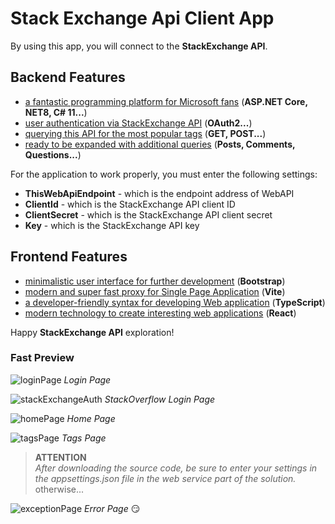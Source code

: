 # Stack Exchange Api Client App

By using this app, you will connect to the **StackExchange API**.

## Backend Features

- [a fantastic programming platform for Microsoft fans](https://learn.microsoft.com/en-us/dotnet/core/whats-new/dotnet-8) (**ASP.NET Core, NET8, C# 11...**)
- [user authentication via StackExchange API](https://api.stackexchange.com/docs/authentication) (**OAuth2...**)
- [querying this API for the most popular tags](https://api.stackexchange.com/docs/tags) (**GET, POST...**)
- [ready to be expanded with additional queries](https://api.stackexchange.com/docs) (**Posts, Comments, Questions...**)

For the application to work properly, you must enter the following settings:

- **ThisWebApiEndpoint** - which is the endpoint address of WebAPI
- **ClientId** - which is the StackExchange API client ID
- **ClientSecret** - which is the StackExchange API client secret
- **Key** - which is the StackExchange API key

## Frontend Features

- [minimalistic user interface for further development](https://getbootstrap.com/docs/5.3/getting-started/introduction/) (**Bootstrap**)
- [modern and super fast proxy for Single Page Application](https://vitejs.dev/guide/features.html) (**Vite**)
- [a developer-friendly syntax for developing Web application](https://www.typescriptlang.org/) (**TypeScript**)
- [modern technology to create interesting web applications](https://react.dev/) (**React**)

Happy **StackExchange API** exploration!

### Fast Preview

![loginPage](https://github.com/Ingremio/stack_exchange_api-client_app/assets/150059608/1d670500-3321-474e-b2ad-a54650541347)
*Login Page*

![stackExchangeAuth](https://github.com/Ingremio/stack_exchange_api-client_app/assets/150059608/99adfb8a-3f57-44a7-aea8-ace7f8b195f1)
*StackOverflow Login Page*

![homePage](https://github.com/Ingremio/stack_exchange_api-client_app/assets/150059608/9b9d1ee7-f55c-4fb0-99e2-69b59f8c77c8)
*Home Page*

![tagsPage](https://github.com/Ingremio/stack_exchange_api-client_app/assets/150059608/f0406ce2-e629-4edf-94d8-800d2643cad1)
*Tags Page*

> **ATTENTION** \
> *After downloading the source code, be sure to enter your settings in the appsettings.json file in the web service part of the solution.* otherwise...

![exceptionPage](https://github.com/Ingremio/stack_exchange_api-client_app/assets/150059608/1cb441ba-124e-440b-b0e1-787d8574ee76)
*Error Page*
:smirk:
